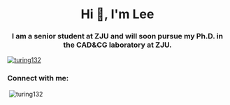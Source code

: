 <h1 align="center">Hi 👋, I'm Lee</h1>
<h3 align="center">I am a senior student at ZJU and will soon pursue my Ph.D. in the CAD&CG laboratory at ZJU.</h3>

<p align="left"> <a href="https://github.com/ryo-ma/github-profile-trophy"><img src="https://github-profile-trophy.vercel.app/?username=turing132" alt="turing132" /></a> </p>

<h3 align="left">Connect with me:</h3>
<p align="left">
</p>

<p>&nbsp;<img align="center" src="https://github-readme-stats.vercel.app/api?username=turing132&show_icons=true&locale=en" alt="turing132" /></p>

